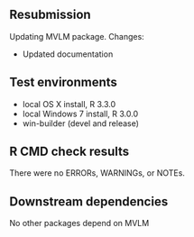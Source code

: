 ## Resubmission
Updating MVLM package. Changes:

* Updated documentation

## Test environments
* local OS X install, R 3.3.0
* local Windows 7 install, R 3.0.0
* win-builder (devel and release)

## R CMD check results
There were no ERRORs, WARNINGs, or NOTEs.

## Downstream dependencies
No other packages depend on MVLM
